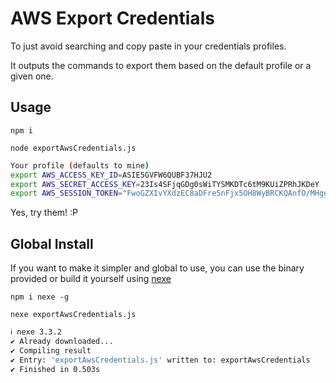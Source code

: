 # AWS Export Credentials

To just avoid searching and copy paste in your credentials profiles.

It outputs the commands to export them based on the default profile or a given one.

## Usage

`npm i`

`node exportAwsCredentials.js`

```bash
Your profile (defaults to mine)
export AWS_ACCESS_KEY_ID=ASIE5GVFW6QUBF37HJU2
export AWS_SECRET_ACCESS_KEY=23Is4SFjqGDg0sWiTYSMKDTc6tM9KUiZPRhJKDeY
export AWS_SESSION_TOKEN="FwoGZXIvYXdzEC8aDFre5nFjx5OH8WyBRCKQAnfO/MHgggRXuPpSU9Dt3SGVjHKmj2tmCM/QS5Lvk/h38tUsbV9nPj15h7VtKwj+DHTb3QYYDnwTiPbxq70d89YW3AxsUuupxmiKYAsfmUJSmBJiAHB7XqqnsYBnX7EkFOA4um+57Rxd/ACnZ6fa9gVR4m8u0ePjZgw8nV8A4GbJnPMsZttckplSVGeubW9s9bJYE/gm+ro1fP7KdjiafSntzHy8QTKgGQpd9lyie6JxcXYlts73653DvYZrfXWeXybTZtFhtYIZ9ZffBHbiZRM8u8Oexz2NAVpToZfdP8WsZgFCavPI5qlrMC5T+JBQY49l0XEEpqnKcfgCMlbnJXD4KXRva/x2eJ3QjALz+iG4KM262PMFMiu4SXmfU2falx+c+gRsV1omD221KNN/Z1iDBcCGFNXQFyI6CLuwjsa2oVs8"
```

Yes, try them! :P

## Global Install

If you want to make it simpler and global to use, you can use the binary provided or
build it yourself using [nexe](https://github.com/nexe/nexe)

`npm i nexe -g`

`nexe exportAwsCredentials.js`

```bash
ℹ nexe 3.3.2
✔ Already downloaded...
✔ Compiling result
✔ Entry: 'exportAwsCredentials.js' written to: exportAwsCredentials
✔ Finished in 0.503s
```
